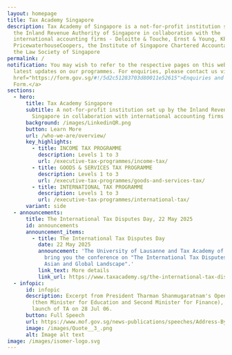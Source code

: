```yaml
---
layout: homepage
title: Tax Academy Singapore
description: Tax Academy of Singapore is a not-for-profit institution set up by
  the Inland Revenue Authority of Singapore in collaboration with the
  international accounting firms - Deloitte & Touche, Ernst & Young, KPMG and
  PricewaterhouseCoopers, the Institute of Singapore Chartered Accountants and
  the Law Society of Singapore
permalink: /
notification: You may wish to refer to the respective pages on this website for
  latest updates on our programmes. For enquiries, please contact us via <a
  href="https://form.gov.sg/#!/5d2c51283703d80011e52615">Enquiries and Feedback
  Form.</a>
sections:
  - hero:
      title: Tax Academy Singapore
      subtitle: A not-for-profit institution set up by the Inland Revenue Authority of
        Singapore in collaboration with international accounting firms
      background: /images/LinkedinQR.png
      button: Learn More
      url: /who-we-are/overview/
      key_highlights:
        - title: INCOME TAX PROGRAMME
          description: Levels 1 to 3
          url: /executive-tax-programmes/income-tax/
        - title: GOODS & SERVICES TAX PROGRAMME
          description: Levels 1 to 3
          url: /executive-tax-programmes/goods-and-services-tax/
        - title: INTERNATIONAL TAX PROGRAMME
          description: Levels 1 to 3
          url: /executive-tax-programmes/international-tax/
      variant: side
  - announcements:
      title: The International Tax Disputes Day, 22 May 2025
      id: announcements
      announcement_items:
        - title: The International Tax Disputes Day
          date: 22 May 2025
          announcement: 'The University of Lausanne and Tax Academy of Singapore jointly
            bring you the conference on "The International Tax Disputes Day: The
            Asian and Global Landscape".'
          link_text: More details
          link_url: https://www.taxacademy.sg/the-international-tax-dispute-day/
  - infopic:
      id: infopic
      description: Excerpt from President Tharman Shanmugaratnam's Opening Address
        (then Minister for Education and Second Minister for Finance), at the
        launch of TA on 28 Jul 06.
      button: Full Speech
      url: https://www.mof.gov.sg/news-publications/speeches/Address-By-Mr-Tharman-Shanmugaratnam-Minister-For-Education-And-Second-Minister-For-Finance-At-The-Launch-Of-The-Tax-Academy-And-Opening-Of-The-Transf
      image: /images/Quote__3_.png
      alt: Image alt text
image: /images/isomer-logo.svg
---
```

